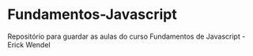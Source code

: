 # Fundamentos-Javascript
Repositório para guardar as aulas do curso Fundamentos de Javascript - Erick Wendel
